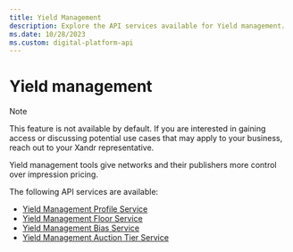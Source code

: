 ```yaml
---
title: Yield Management
description: Explore the API services available for Yield management.
ms.date: 10/28/2023
ms.custom: digital-platform-api
---
```


# Yield management

> [!NOTE]
> This feature is not available by default. If you are interested in gaining access or discussing potential use cases that may apply to your business, reach out to your Xandr representative.

Yield management tools give networks and their publishers more control over impression pricing.

The following API services are available:

- [Yield Management Profile Service](yield-management-profile-service.md)
- [Yield Management Floor Service](yield-management-floor-service.md)
- [Yield Management Bias Service](yield-management-bias-service.md)
- [Yield Management Auction Tier Service](yield-management-auction-tier-service.md)
